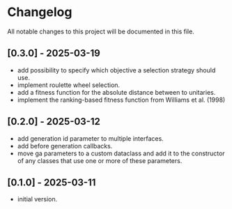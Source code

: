# Changelog

All notable changes to this project will be documented in this file.

## [0.3.0] - 2025-03-19

- add possibility to specify which objective a selection strategy
  should use.
- implement roulette wheel selection.
- add a fitness function for the absolute distance between to unitaries.
- implement the ranking-based fitness function from Williams et al. (1998)

## [0.2.0] - 2025-03-12

- add generation id parameter to multiple interfaces.
- add before generation callbacks.
- move ga parameters to a custom dataclass and add it to the
  constructor of any classes that use one or more of these parameters.

## [0.1.0] - 2025-03-11

- initial version.
